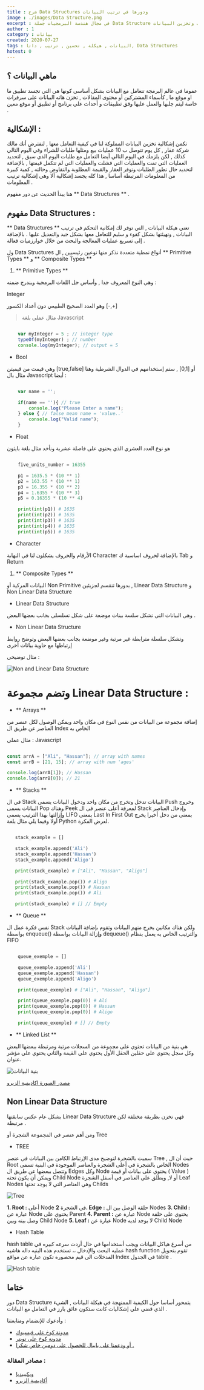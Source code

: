 ```yaml
---
title : شرح Data Structures ودورها في ترتيب البيانات
image : ./images/Data Structure.png
excerpt : في مجال هندسة البرمجيات جملة Data Structure تعني بنية أو هيكل البيانات والتي تتيح لك ترتيب وتخزين البيانات
author : 1
category : بيانات
created: 2020-07-27
tags : البيانات , هيكلة , تحسين , ترتيب , داتا, Data Structures
hotest: 0
---
```

## ماهي البيانات ؟

عموما في عالم البرمجة تتعامل مع البيانات بشكل أساسي كونها هي التي تجسد تطبيق ما او موقع ما , كأسماء المشتركين أو محتوى المقالات , تخزن هاته البيانات على سرفرات خاصة ليتم جلبها والعمل عليها وفق تطبيقات و أحداث على برنامج أو تطبيق أو موقع معين .

## الإشكالية : 

تكمن إشكالية تخزين البيانات المملوكة لنا في كيفية التعامل معها , لنفترض أنك مالك شركة عقار , كل يوم تتوصل ب 10 عمليات بيع ومثلها طلبات للشراء وفي اليوم التالي كذلك , لكن يلزمك في اليوم التالي أيضا التعامل مع طلبات اليوم الذي سبق , لتحديد العمليات التي تمت والعمليات التي فشلت والعمليات التي لم تتكمل قيمتها , بالإضافة لتحديد حال تطور الطلبات وتوفر العقار والقيمة المطلوبة والتفاوض وحالته , كمية كبيرة من المعلومات المرتبطة أساسا , هذا كله يجسد إشكالية ألا وهي إشكالية ترتيب المعلومات .

هنا يبدأ الحديث عن دور مفهوم ** Data Structures ** .

## مفهوم Data Structures :

** Data Structures ** تعني هيكلة البيانات , التي توفر لك إمكانية التحكم في ترتيب البيانات , وتهيئتها بشكل كفوء و سليم للتعامل معها بشكل جيد والتعديل عليها . بالإضافة إلى تسريع عمليات المعالجة والبحث من خلال خوارزميات فعالة .

ول Data Structures أنواع نمطية متعددة نذكر منها نوعين رئيسيين , ال ** Primitive Types ** و ** Composite Types **

1. ** Primitive Types **

وهي النوع المعروف جدا , وأساس جل اللغات البرمجية ويندرج ضمنه : 

   Integer 

وهو العدد الصحيح الطبيعي دون أعداد الكسور [-,+]

> مثال عملي بلغة Javascript

``` javascript

    var myInteger = 5 ; // integer type
    typeOf(myInteger) ; // number 
    console.log(myInteger); // output = 5


```

-  Bool

وهي قيمت من قيميتن [true,false] أو [0,1] , ستم إستخدامهم في الدوال الشرطية وهنا مثال بال Javascript أيضا :

``` javascript

    var name = '';

    if(name == ''){ // true
        console.log("Please Enter a name");
    } else { // false mean name = 'value..'
        console.log("Valid name");
    }   


```

-  Float

هو نوع العدد العشري الذي يحتوي على فاصلة عشرية ونأخد مثال بلغة بايثون 

``` python 

    five_units_number = 16355

    p1 = 1635.5 * (10 ** 1)
    p2 = 163.55 * (10 ** 1)
    p3 = 16.355 * (10 ** 2)
    p4 = 1.6355 * (10 ** 3)
    p5 = 0.16355 * (10 ** 4)

    print(int(p1)) # 1635
    print(int(p2)) # 1635
    print(int(p3)) # 1635
    print(int(p4)) # 1635
    print(int(p5)) # 1635

```

-  Character

الأرقام والحروف يشكلون لنا في النهاية  Character بالإضافة لحروف اساسية ك Tab و Return 

1. ** Composite Types **

البيانات المركية أو Non Primitive بدورها تنقسم لجزيئين , Linear Data Structure و Non Linear Data Structure 

-  Linear Data Structure

وهي البيانات التي تشكل سلسة بينات موضعة على شكل تسلسلي بجانب بعضها البعض .

-  Non Linear Data Structure

وتشكل سلسلة مترابطة غير مرتبة وغير موضعة بجانب بعضها البعض وتوضح روابط إرتباطها مع حاوية بيانات أخرى 

مثال توضيحي : 

![Non and Linear Data Structure](./images/NonandLinearData.png)

# وتضم مجموعة Linear Data Structure : 

- ** Arrays **

إضافة مجموعة من البيانات من نفس النوع في مكان واحد ويمكن الوصول لكل عنصر من العناصر عن طريق ال Index الخاص به 

مثال عملي : Javascript 

``` javascript

const arrA = ["Ali", "Hassan"]; // array with names
const arrB = [21, 15]; // array with num 'ages'

console.log(arrA[1]); // Hassan
console.log(arrB[0]); // 21

```

- ** Stacks **

 في ال Stack البيانات تدخل وتخرج من مكان واحد ودخول البيانات يسمى Push وخروج البيانات يسمى Pop وهناك Peek لمعرفة أعلى عنصر في ال Stack وإدخال العناصر وإزالتها بهذا الترتيب يسمى LIFO بمعنى Last In First Out بمعنى من دخل أخيرا يخرج أولا وفيما يلي مثال بلغة Python لعرض الفكرة.

 
 ``` python

    stack_example = []

    stack_example.append('Ali')
    stack_example.append('Hassan')
    stack_example.append('Aligo')

    print(stack_example) # ["Ali", "Hassan", "Aligo"]

    print(stack_example.pop()) # Aligo
    print(stack_example.pop()) # Hassan
    print(stack_example.pop()) # Ali

    print(stack_example) # [] // Empty

 ```

- ** Queue **

نفس فكرة عمل ال Stack ولكن هناك مكانين يخرج منهم البيانات وتقوم بإضافة البيانات بواسطة enqueue() وإزالة البيانات بواسطة dequeue() والترتيب الخاص به يعمل بنظام FIFO

``` python

    queue_exemple = []

    queue_exemple.append('Ali')
    queue_exemple.append('Hassan')
    queue_exemple.append('Aligo')

    print(queue_exemple) # ["Ali", "Hassan", "Aligo"]

    print(queue_exemple.pop(0)) # Ali
    print(queue_exemple.pop(0)) # Hassan
    print(queue_exemple.pop(0)) # Aligo

    print(queue_exemple) # [] // Empty

```

- ** Linked List **

 هي بنية من البيانات تحتوي على مجموعة من السجلات مرتبة ومرتبطة ببعضها البعض وكل سجل يحتوي على حقلين الحقل الأول يحتوي على القيمة والثاني يحتوي على مؤشر عنوان.

 ![بنية البيانات](https://elzero.org/wp-content/uploads/2020/05/data-structure-linked-list.png)

 [مصدر الصورة اكاديمية الزيرو](https://elzero.org/everything-about-data-structure/)

## Non Linear Data Structure

بشكل عام عكس سابقتها Linear Data Structure فهي تخزن بطريقة مختلفة لكن مرتبطة .

ومن أهم عنصر في المجموعة الشجرة أو Tree 

-  TREE

سميت بالشجرة لتوضيح مدى الإرتباط الكامن بين البيانات في عنصر Tree , حيث أن ال Root الخاص بالشجرة في أعلى الشجرة والعناصر الموجودة في البنية تسمى Nodes وتتصل ببعضها عن طريق ال Edges وكل Node يحتوي على بيانات أو قيمة ( Value ) ويمكن أن يكون تحته Child Node أو لا, ويطلق على العناصر في أسفل الشجرة Leaf Nodes وهي العناصر التي لا يوجد تحتها Childs 

![Tree](https://upload.wikimedia.org/wikipedia/commons/thumb/d/d1/Sorted_binary_tree_breadth-first_traversal.svg/250px-Sorted_binary_tree_breadth-first_traversal.svg.png)

**1. Root   :**	أعلى Node في الشجرة
**2. Edge   :**	حلقة الوصل بين ال Nodes
**3. Child  :**	عبارة عن Node يحتوي على Parent
**4. Parent :**	عبارة عن Node يحتوي على حلقة وصل بينه وبين Child Node
**5. Leaf   :**	عبارة عن Node لا يوجد لديه Child Node

-  Hash Table

hash table من أسرع هياكل البيانات ويجب أستخدامها في حال أردت سرعه كبيره في عمليه البحث والإدخال ،،
تستخدم هذه البنيه داله هاشيه hash function تقوم بتحويل المدخلات الى قيم محصوره تكون عباره عن مواقع Index في الجدول table .

![Hash table](https://upload.wikimedia.org/wikipedia/commons/thumb/7/7d/Hash_table_3_1_1_0_1_0_0_SP.svg/315px-Hash_table_3_1_1_0_1_0_0_SP.svg.png)

## ختاما 

دور Data Structure يتمحور أساسا حول الكيفية الممنهجة في هيكلة البيانات , الشيء الذي قضى على إشكاليات كانت ستكون عائق بارز في التعامل مع البيانات .

وأدعوك للإنضمام ومتابعتنا :
- [مدونة كوخ على فيسبوك](https://web.facebook.com/Ko5Blog/)
- [مدونة كوخ على تويتر](https://twitter.com/Ko5Blog)
- [أو ودعمنا على بايبال للحصول على دومين خاص شكرا .](https://paypal.me/ALAHCEN?locale.x=en_US)

### مصادر المقالة :

- [ويكيبيديا](https://en.wikipedia.org/wiki/List_of_data_structures)
- [أكاديمية الزيرو](https://elzero.org/everything-about-data-structure/)




